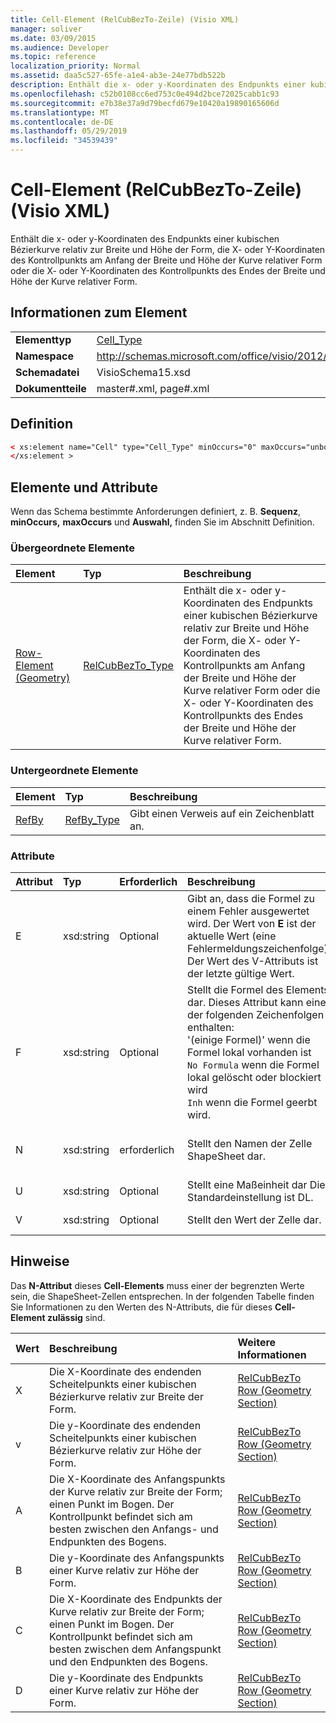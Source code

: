 ```yaml
---
title: Cell-Element (RelCubBezTo-Zeile) (Visio XML)
manager: soliver
ms.date: 03/09/2015
ms.audience: Developer
ms.topic: reference
localization_priority: Normal
ms.assetid: daa5c527-65fe-a1e4-ab3e-24e77bdb522b
description: Enthält die x- oder y-Koordinaten des Endpunkts einer kubischen Bézierkurve relativ zur Breite und Höhe der Form, die X- oder Y-Koordinaten des Kontrollpunkts am Anfang der Breite und Höhe der Kurve relativer Form oder die X- oder Y-Koordinaten des Kontrollpunkts des Endes der Breite und Höhe der Kurve relativer Form.
ms.openlocfilehash: c52b0108cc6ed753c0e494d2bce72025cabb1c93
ms.sourcegitcommit: e7b38e37a9d79becfd679e10420a19890165606d
ms.translationtype: MT
ms.contentlocale: de-DE
ms.lasthandoff: 05/29/2019
ms.locfileid: "34539439"
---
```

# <a name="cell-element-relcubbezto-row-visio-xml"></a>Cell-Element (RelCubBezTo-Zeile) (Visio XML)

Enthält die x- oder y-Koordinaten des Endpunkts einer kubischen Bézierkurve relativ zur Breite und Höhe der Form, die X- oder Y-Koordinaten des Kontrollpunkts am Anfang der Breite und Höhe der Kurve relativer Form oder die X- oder Y-Koordinaten des Kontrollpunkts des Endes der Breite und Höhe der Kurve relativer Form.
  
## <a name="element-information"></a>Informationen zum Element

|||
|:-----|:-----|
|**Elementtyp** <br/> |[Cell_Type](cell_type-complextypevisio-xml.md) <br/> |
|**Namespace** <br/> |http://schemas.microsoft.com/office/visio/2012/main  <br/> |
|**Schemadatei** <br/> |VisioSchema15.xsd  <br/> |
|**Dokumentteile** <br/> |master#.xml, page#.xml  <br/> |
   
## <a name="definition"></a>Definition

```XML
< xs:element name="Cell" type="Cell_Type" minOccurs="0" maxOccurs="unbounded" >
</xs:element >
```

## <a name="elements-and-attributes"></a>Elemente und Attribute

Wenn das Schema bestimmte Anforderungen definiert, z. B. **Sequenz**, **minOccurs,** **maxOccurs** und **Auswahl,** finden Sie im Abschnitt Definition. 
  
### <a name="parent-elements"></a>Übergeordnete Elemente

|**Element**|**Typ**|**Beschreibung**|
|:-----|:-----|:-----|
|[Row-Element (Geometry)](row-element-geometry-sectionvisio-xml.md) <br/> |[RelCubBezTo_Type](relcubbezto_type-complextypevisio-xml.md) <br/> |Enthält die x- oder y-Koordinaten des Endpunkts einer kubischen Bézierkurve relativ zur Breite und Höhe der Form, die X- oder Y-Koordinaten des Kontrollpunkts am Anfang der Breite und Höhe der Kurve relativer Form oder die X- oder Y-Koordinaten des Kontrollpunkts des Endes der Breite und Höhe der Kurve relativer Form.  <br/> |
   
### <a name="child-elements"></a>Untergeordnete Elemente

|**Element**|**Typ**|**Beschreibung**|
|:-----|:-----|:-----|
|[RefBy](refby-element-cell_type-complextypevisio-xml.md) <br/> |[RefBy_Type](refby_type-complextypevisio-xml.md) <br/> |Gibt einen Verweis auf ein Zeichenblatt an.  <br/> |
   
### <a name="attributes"></a>Attribute

|**Attribut**|**Typ**|**Erforderlich**|**Beschreibung**|**Mögliche Werte**|
|:-----|:-----|:-----|:-----|:-----|
|E  <br/> |xsd:string  <br/> |Optional  <br/> |Gibt an, dass die Formel zu einem Fehler ausgewertet wird. Der Wert von **E** ist der aktuelle Wert (eine Fehlermeldungszeichenfolge); Der Wert  des V-Attributs ist der letzte gültige Wert.  <br/> |Eine Fehlermeldungszeichenfolge.  <br/> |
|F  <br/> |xsd:string  <br/> |Optional  <br/> | Stellt die Formel des Elements dar. Dieses Attribut kann eine der folgenden Zeichenfolgen enthalten:  <br/>  '(einige Formel)' wenn die Formel lokal vorhanden ist  <br/>  `No Formula` wenn die Formel lokal gelöscht oder blockiert wird  <br/>  `Inh` wenn die Formel geerbt wird.  <br/> |Eine Formel.  <br/> |
|N  <br/> |xsd:string  <br/> |erforderlich  <br/> |Stellt den Namen der Zelle ShapeSheet dar.  <br/> |Der Name der Zelle ShapeSheet.  <br/> Weitere Informationen finden Sie im Abschnitt "Hinweise".  <br/> |
|U  <br/> |xsd:string  <br/> |Optional  <br/> |Stellt eine Maßeinheit dar Die Standardeinstellung ist DL.  <br/> |Die Einheiten der Zelle.  <br/> |
|V  <br/> |xsd:string  <br/> |Optional  <br/> |Stellt den Wert der Zelle dar.  <br/> |Der Wert der Zelle ShapeSheet.  <br/> |
   
## <a name="remarks"></a>Hinweise

Das **N-Attribut** dieses **Cell-Elements** muss einer der begrenzten Werte sein, die ShapeSheet-Zellen entsprechen. In der folgenden Tabelle finden Sie  Informationen zu den Werten des N-Attributs, die für dieses **Cell-Element zulässig** sind. 
  
|**Wert**|**Beschreibung**|**Weitere Informationen**|
|:-----|:-----|:-----|
|X  <br/> |Die X-Koordinate des endenden Scheitelpunkts einer kubischen Bézierkurve relativ zur Breite der Form.  <br/> |[RelCubBezTo Row (Geometry Section)](relcubbezto-row-geometry-section.md) <br/> |
|v  <br/> |Die y-Koordinate des endenden Scheitelpunkts einer kubischen Bézierkurve relativ zur Höhe der Form.  <br/> |[RelCubBezTo Row (Geometry Section)](relcubbezto-row-geometry-section.md) <br/> |
|A  <br/> |Die X-Koordinate des Anfangspunkts der Kurve relativ zur Breite der Form; einen Punkt im Bogen. Der Kontrollpunkt befindet sich am besten zwischen den Anfangs- und Endpunkten des Bogens.  <br/> |[RelCubBezTo Row (Geometry Section)](relcubbezto-row-geometry-section.md) <br/> |
|B  <br/> |Die y-Koordinate des Anfangspunkts einer Kurve relativ zur Höhe der Form.  <br/> |[RelCubBezTo Row (Geometry Section)](relcubbezto-row-geometry-section.md) <br/> |
|C  <br/> |Die X-Koordinate des Endpunkts der Kurve relativ zur Breite der Form; einen Punkt im Bogen. Der Kontrollpunkt befindet sich am besten zwischen dem Anfangspunkt und den Endpunkten des Bogens.  <br/> |[RelCubBezTo Row (Geometry Section)](relcubbezto-row-geometry-section.md) <br/> |
|D  <br/> |Die y-Koordinate des Endpunkts einer Kurve relativ zur Höhe der Form.  <br/> |[RelCubBezTo Row (Geometry Section)](relcubbezto-row-geometry-section.md) <br/> |
   

